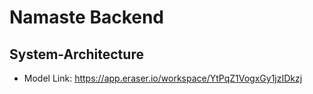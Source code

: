 # Namaste Backend

## System-Architecture

- Model Link: https://app.eraser.io/workspace/YtPqZ1VogxGy1jzIDkzj
